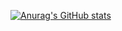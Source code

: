 [![Anurag's GitHub stats](https://github-readme-stats.vercel.app/api?username=VainF&theme=dark&hide_border=1&)](https://github.com/anuraghazra/github-readme-stats)

